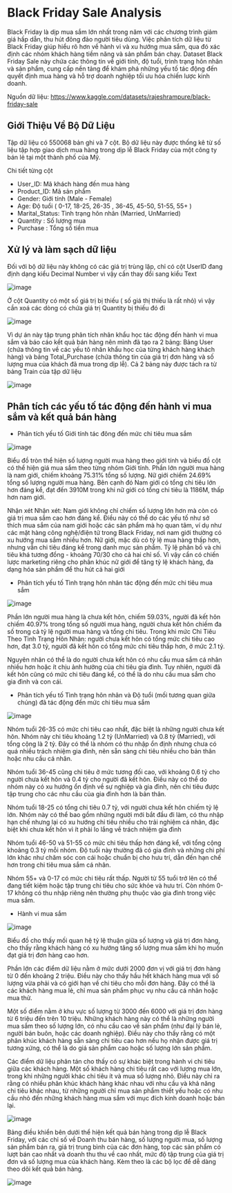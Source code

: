 # Black Friday Sale Analysis
Black Friday là dịp mua sắm lớn nhất trong năm với các chương trình giảm giá hấp dẫn, thu hút đông đảo người tiêu dùng. Việc phân tích dữ liệu từ Black Friday giúp hiểu rõ hơn về hành vi và xu hướng mua sắm, qua đó xác định các nhóm khách hàng tiềm năng và sản phẩm bán chạy. Dataset Black Friday Sale này chứa các thông tin về giới tính, độ tuổi, trình trạng hôn nhân và sản phẩm, cung cấp nền tảng để khám phá những yếu tố tác động đến quyết định mua hàng và hỗ trợ doanh nghiệp tối ưu hóa chiến lược kinh doanh.

Nguồn dữ liệu: https://www.kaggle.com/datasets/rajeshrampure/black-friday-sale

## Giới Thiệu Về Bộ Dữ Liệu
Tập dữ liệu có 550068 bản ghi và 7 cột. Bộ dữ liệu này được thống kê từ số liệu tập hợp giao dịch mua hàng trong dịp lễ Black Friday của một công ty bán lẻ tại một thành phố của Mỹ.

Chi tiết từng cột 

- User_ID: Mã khách hàng đến mua hàng
- Product_ID: Mã sản phẩm
- Gender: Giới tính (Male - Female)
- Age: Độ tuổi ( 0-17, 18-25, 26-35 , 36-45, 45-50, 51-55, 55+ )
- Marital_Status: Tình trạng hôn nhân (Married, UnMarried)
- Quantity : Số lượng mua
- Purchase : Tổng số tiền mua

## Xử lý và làm sạch dữ liệu
Đối với bộ dữ liệu này không có các giá trị trùng lặp, chỉ có cột UserID  đang định dạng kiểu Decimal Number vì vậy cần thay đổi sang kiểu Text

![image](https://github.com/user-attachments/assets/a217d09d-64a5-4902-9193-74ef1ac52064)


Ở cột Quantity có một số giá trị bị thiếu ( số giá thị thiếu là rất nhỏ) vì vậy cần xoá các dòng có chứa giá trị Quantity bị thiếu đó đi

![image](https://github.com/user-attachments/assets/92f1e460-fbe5-4096-b91c-dd4a9dda5a3a)

Vì dự án này tập trung phân tích nhân khẩu học tác động đến hành vi mua sắm và báo cáo kết quả bán hàng nên mình đã tạo ra 2 bảng: Bảng User (chứa thông tin về các yếu tô nhân khẩu học của từng khách hàng khách hàng) và bảng Total_Purchase (chứa thông tin của giá trị đơn hàng và số lượng mua của khách đã mua trong dịp lễ). Cả 2 bảng này được tách ra từ bảng Train của tập dữ liệu

![image](https://github.com/user-attachments/assets/1691f84e-7512-41cc-a947-743ca31375a1)

## Phân tích các yếu tố tác động đến hành vi mua sắm và kết quả bán hàng

- Phân tích yếu tố Giới tính tác đông đến mức chi tiêu mua sắm

![image](https://github.com/user-attachments/assets/83e6ec29-89a5-4576-8c1a-4966815073f8)

Biểu đồ tròn thể hiện số lượng người mua hàng theo giới tính  và biểu đồ cột có thể hiện giá mua sắm theo từng nhóm Giới tính. Phần lớn người mua hàng là nam giới, chiếm khoảng 75.31% tổng số lượng.
Nữ giới chiếm 24.69% tổng số lượng người mua hàng. Bên cạnh đó Nam giới có tổng chi tiêu lớn hơn đáng kể, đạt đến 3910M trong khi nữ giới có tổng chi tiêu là 1186M, thấp hơn nam giới.

Nhận xét Nhận xét: Nam giới không chỉ chiếm số lượng lớn hơn mà còn có giá trị mua sắm cao hơn đáng kể.  Điều này có thể do các yếu tố như sở thích mua sắm của nam giới hoặc các sản phẩm mà họ quan tâm, ví dụ như các mặt hàng công nghệ/điện tử trong Black Friday, nơi nam giới thường có xu hướng mua sắm nhiều hơn. Nữ giới, mặc dù có tỷ lệ mua hàng thấp hơn, nhưng vẫn chi tiêu đáng kể trong danh mục sản phẩm.
Tỷ lệ phân bố và chi tiêu khá tương đồng - khoảng 70/30 cho cả hai chỉ số. Vì vậy cần có chiến lược marketing riêng cho phân khúc nữ giới để tăng tỷ lệ khách hàng, đa dạng hóa sản phẩm để thu hút cả hai giới

- Phân tích yếu tố Tình trạng hôn nhân tác động đến mức chi tiêu mua sắm

![image](https://github.com/user-attachments/assets/5d802786-3a04-4c9a-a3da-44bfa7d9feea)

Phần lớn người mua hàng là chưa kết hôn, chiếm 59.03%, người đã kết hôn chiếm 40.97% trong tổng số người mua hàng, người chưa kết hôn chiếm đa số trong cả tỷ lệ người mua hàng và tổng chi tiêu. Trong khi mức Chi Tiêu Theo Tình Trạng Hôn Nhân: người chưa kết hôn có tổng mức chi tiêu cao hơn, đạt 3.0 tỷ, người đã kết hôn có tổng mức chi tiêu thấp hơn, ở mức 2.1 tỷ.

Nguyên nhân có thể là do người chưa kết hôn có nhu cầu mua sắm cá nhân nhiều hơn hoặc ít chịu ảnh hưởng của chi tiêu gia đình. Tuy nhiên, người đã kết hôn cũng có mức chi tiêu đáng kể, có thể là do nhu cầu mua sắm cho gia đình và con cái.

- Phân tích yếu tố Tình trạng hôn nhân và Độ tuổi (mối tương quan giữa chúng) đã tác động đến mức chi tiêu mua sắm

![image](https://github.com/user-attachments/assets/06296e2c-44a4-46a2-9391-0d3874fbcfc7)

Nhóm tuổi 26-35 có mức chi tiêu cao nhất, đặc biệt là những người chưa kết hôn. Nhóm này chi tiêu khoảng 1.2 tỷ (UnMarried) và 0.8 tỷ (Married), với tổng cộng là 2 tỷ. Đây có thể là nhóm có thu nhập ổn định nhưng chưa có quá nhiều trách nhiệm gia đình, nên sẵn sàng chi tiêu nhiều cho bản thân hoặc nhu cầu cá nhân.

Nhóm tuổi 36-45 cũng chi tiêu ở mức tương đối cao, với khoảng 0.6 tỷ cho người chưa kết hôn và 0.4 tỷ cho người đã kết hôn. Điều này có thể do nhóm này có xu hướng ổn định về sự nghiệp và gia đình, nên chi tiêu được tập trung cho các nhu cầu của gia đình hơn là bản thân.

Nhóm tuổi 18-25 có tổng chi tiêu 0.7 tỷ, với người chưa kết hôn chiếm tỷ lệ lớn. Nhóm này có thể bao gồm những người mới bắt đầu đi làm, có thu nhập hạn chế nhưng lại có xu hướng chi tiêu nhiều cho trải nghiệm cá nhân, đặc biệt khi chưa kết hôn  vì ít phải lo lắng về trách nhiệm gia đình

Nhóm tuổi 46-50 và 51-55 có mức chi tiêu thấp hơn đáng kể, với tổng cộng khoảng 0.3 tỷ mỗi nhóm. Độ tuổi này thường đã có gia đình và những chi phí lớn khác như chăm sóc con cái hoặc chuẩn bị cho hưu trí, dẫn đến hạn chế hơn trong chi tiêu mua sắm cá nhân.

Nhóm 55+ và 0-17 có mức chi tiêu rất thấp. Người từ 55 tuổi trở lên có thể đang tiết kiệm hoặc tập trung chi tiêu cho sức khỏe và hưu trí. Còn nhóm 0-17 không có thu nhập riêng nên thường phụ thuộc vào gia đình trong việc mua sắm.

- Hành vi mua sắm

![image](https://github.com/user-attachments/assets/c9494cac-8bc6-4352-9a9f-0088de506dc0)

Biểu đồ cho thấy mối quan hệ tỷ lệ thuận giữa số lượng và giá trị đơn hàng, cho thấy rằng khách hàng có xu hướng tăng số lượng mua sắm khi họ muốn đạt giá trị đơn hàng cao hơn.

Phần lớn các điểm dữ liệu nằm ở mức dưới 2000 đơn vị với giá trị đơn hàng từ 0 đến khoảng 2 triệu. Điều này cho thấy hầu hết khách hàng mua với số lượng vừa phải và có giới hạn về chi tiêu cho mỗi đơn hàng.
Đây có thể là các khách hàng mua lẻ, chỉ mua sản phẩm phục vụ nhu cầu cá nhân hoặc mua thử.

Một số điểm nằm ở khu vực số lượng từ 3000 đến 6000 với giá trị đơn hàng từ 6 triệu đến trên 10 triệu. Những khách hàng này có thể là những người mua sắm theo số lượng lớn, có nhu cầu cao về sản phẩm (như đại lý bán lẻ, người bán buôn, hoặc các doanh nghiệp). Điều này cho thấy rằng có một phân khúc khách hàng sẵn sàng chi tiêu cao hơn nếu họ nhận được giá trị tương xứng, có thể là do giá sản phẩm cao hoặc số lượng lớn sản phẩm.

Các điểm dữ liệu phân tán cho thấy có sự khác biệt trong hành vi chi tiêu giữa các khách hàng. Một số khách hàng chi tiêu rất cao với lượng mua lớn, trong khi những người khác chi tiêu ít và mua số lượng nhỏ.
Điều này chỉ ra rằng có nhiều phân khúc khách hàng khác nhau với nhu cầu và khả năng chi tiêu khác nhau, từ những người chỉ mua sản phẩm thiết yếu hoặc có nhu cầu nhỏ đến những khách hàng mua sắm với mục đích kinh doanh hoặc bán lại.


![image](https://github.com/user-attachments/assets/45d87a95-4afb-4c4e-b92e-1b4e01992482)


Bảng điều khiển bên dưới thể hiện kết quả bán hàng trong dịp lễ Black Friday, với các chỉ số về Doanh thu bán hàng, số lượng người mua, số lượng sản phẩm bán ra, giá trị trung bình của các đơn hàng, top các sản phẩm có lượt bán cao nhất và doanh thu thu về cao nhất, mức độ tập trung của giá trị đơn và số lượng mua của khách hàng. Kèm theo là các bộ lọc để dễ dàng theo dõi kết quả bán hàng.

![image](https://github.com/user-attachments/assets/c08c7b99-da2b-493c-9d6b-d4742e0ba95a)








